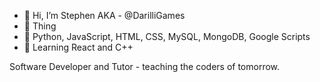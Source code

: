 - 👋 Hi, I’m Stephen AKA - @DarilliGames
- 👀 Thing
- 🌳 Python, JavaScript, HTML, CSS, MySQL, MongoDB, Google Scripts
- 🌱 Learning React and C++

Software Developer and Tutor - teaching the coders of tomorrow.
